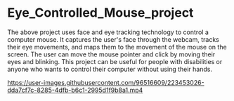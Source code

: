 # Eye_Controlled_Mouse_project
The above project uses face and eye tracking technology to control a computer mouse. It captures the user's face through the webcam, tracks their eye movements, and maps them to the movement of the mouse on the screen. The user can move the mouse pointer and click by moving their eyes and blinking. This project can be useful for people with disabilities or anyone who wants to control their computer without using their hands.


https://user-images.githubusercontent.com/96516609/223453026-dda7cf7c-8285-4dfb-b6c1-2995d1f9b8a1.mp4

